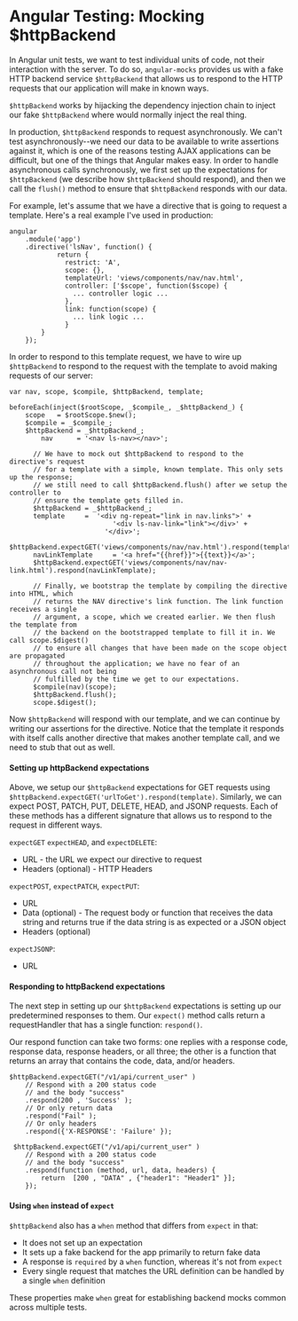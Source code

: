 # Angular Testing: Mocking $httpBackend

In Angular unit tests, we want to test individual units of code, not their interaction with the server. To do so, `angular-mocks` provides us with a fake HTTP backend service `$httpBackend` that allows us to respond to the HTTP requests that our application will make in known ways.

`$httpBackend` works by hijacking the dependency injection chain to inject our fake `$httpBackend` where would normally inject the real thing. 

In production, `$httpBackend` responds to request asynchronously. We can't test asynchronously--we need our data to be available to write assertions against it, which is one of the reasons testing AJAX applications can be difficult, but one of the things that Angular makes easy. In order to handle asynchronous calls synchronously, we first set up the expectations for `$httpBackend` (we describe how `$httpBackend` should respond), and then we call the `flush()` method to ensure that `$httpBackend` responds with our data. 

For example, let's assume that we have a directive that is going to request a template. Here's a real example I've used in production:

	angular
  		.module('app')
  		.directive('lsNav', function() {
    			return {
			      restrict: 'A',
			      scope: {},
			      templateUrl: 'views/components/nav/nav.html',
			      controller: ['$scope', function($scope) {
			      	... controller logic ...
			      },
			      link: function(scope) {
			      	... link logic ...
			      }
			}
		});
		
In order to respond to this template request, we have to wire up `$httpBackend` to respond to the request with the template to avoid making requests of our server:

	var nav, scope, $compile, $httpBackend, template;

	beforeEach(inject($rootScope, _$compile_, _$httpBackend_) {
		scope   = $rootScope.$new();
		$compile = _$compile_;
		$httpBackend = _$httpBackend_;
    		nav      = '<nav ls-nav></nav>';

		  // We have to mock out $httpBackend to respond to the directive's request
		  // for a template with a simple, known template. This only sets up the response;
		  // we still need to call $httpBackend.flush() after we setup the controller to
		  // ensure the template gets filled in.
		  $httpBackend = _$httpBackend_;
		  template     =  '<div ng-repeat="link in nav.links">' +
		                      '<div ls-nav-link="link"></div>' +
		                    '</div>';
		  $httpBackend.expectGET('views/components/nav/nav.html').respond(template);
		  navLinkTemplate     = '<a href="{{href}}">{{text}}</a>';
		  $httpBackend.expectGET('views/components/nav/nav-link.html').respond(navLinkTemplate);
    
		  // Finally, we bootstrap the template by compiling the directive into HTML, which
		  // returns the NAV directive's link function. The link function receives a single
		  // argument, a scope, which we created earlier. We then flush the template from
		  // the backend on the bootstrapped template to fill it in. We call scope.$digest()
		  // to ensure all changes that have been made on the scope object are propagated
		  // throughout the application; we have no fear of an asynchronous call not being
		  // fulfilled by the time we get to our expectations.
		  $compile(nav)(scope);
		  $httpBackend.flush();
		  scope.$digest();
		    
Now `$httpBackend` will respond with our template, and we can continue by writing our assertions for the directive. Notice that the template it responds with itself calls another directive that makes another template call, and we need to stub that out as well.

#### Setting up httpBackend expectations

Above, we setup our `$httpBackend` expectations for GET requests using `$httpBackend.expectGET('urlToGet').respond(template)`. Similarly, we can expect POST, PATCH, PUT, DELETE, HEAD, and JSONP requests. Each of these methods has a different signature that allows us to respond to the request in different ways.

`expectGET` `expectHEAD`, and `expectDELETE`:

* URL - the URL we expect our directive to request
* Headers (optional) - HTTP Headers

`expectPOST`, `expectPATCH`, `expectPUT`:

* URL
* Data (optional) - The request body or function that receives the data string and returns true if the data string is as expected or a JSON object
* Headers (optional)

`expectJSONP`:

* URL

#### Responding to httpBackend expectations

The next step in setting up our `$httpBackend` expectations is setting up our predetermined responses to them. Our `expect()` method calls return a requestHandler that has a single function: `respond()`.

Our respond function can take two forms: one replies with a response code, response data, response headers, or all three; the other is a function that returns an array that contains the code, data, and/or headers. 

 	$httpBackend.expectGET("/v1/api/current_user" )
 		// Respond with a 200 status code
		// and the body "success"
		.respond(200 , 'Success' );
		// Or only return data
		.respond("Fail" );
		// Or only headers
		.respond({'X-RESPONSE': 'Failure' });
		
	 $httpBackend.expectGET("/v1/api/current_user" )
		// Respond with a 200 status code
		// and the body "success"
		.respond(function (method, url, data, headers) {
			return  [200 , "DATA" , {"header1": "Header1" }];
		});
		
#### Using `when` instead of `expect`

`$httpBackend` also has a `when` method that differs from `expect` in that:

* It does not set up an expectation
* It sets up a fake backend for the app primarily to return fake data
* A response is `required` by a `when` function, whereas it's not from `expect`
* Every single request that matches the URL definition can be handled by a single `when` definition

These properties make `when` great for establishing backend mocks common across multiple tests. 
